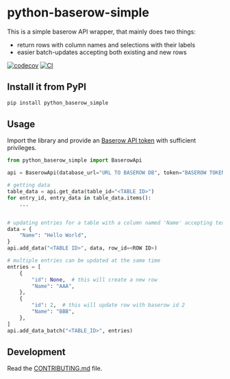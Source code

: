 
# python-baserow-simple

This is a simple baserow API wrapper, that mainly does two things:

- return rows with column names and selections with their labels
- easier batch-updates accepting both existing and new rows

[![codecov](https://codecov.io/gh/xiamaz/python-baserow-simple/branch/main/graph/badge.svg?token=python-baserow-simple_token_here)](https://codecov.io/gh/xiamaz/python-baserow-simple)
[![CI](https://github.com/xiamaz/python-baserow-simple/actions/workflows/main.yml/badge.svg)](https://github.com/xiamaz/python-baserow-simple/actions/workflows/main.yml)

## Install it from PyPI

```bash
pip install python_baserow_simple
```

## Usage

Import the library and provide an [Baserow API
token](https://baserow.io/user-docs/personal-api-tokens) with sufficient privileges.

```py
from python_baserow_simple import BaserowApi

api = BaserowApi(database_url="URL TO BASEROW DB", token="BASEROW TOKEN")

# getting data
table_data = api.get_data(table_id="<TABLE ID>")
for entry_id, entry_data in table_data.items():
    ...


# updating entries for a table with a column named 'Name' accepting text
data = {
    "Name": "Hello World",
}
api.add_data("<TABLE ID>", data, row_id=<ROW ID>)

# multiple entries can be updated at the same time
entries = [
    {
        "id": None,  # this will create a new row
        "Name": "AAA",
    },
    {
        "id": 2,  # this will update row with baserow id 2
        "Name": "BBB",
    },
]
api.add_data_batch("<TABLE_ID>", entries)
```

## Development

Read the [CONTRIBUTING.md](CONTRIBUTING.md) file.
